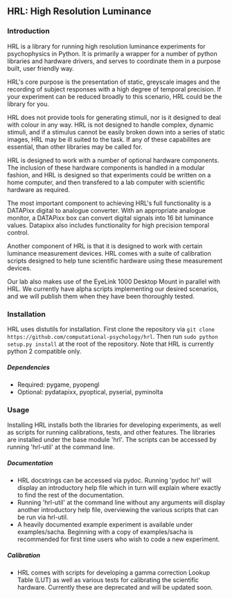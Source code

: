 ## HRL: High Resolution Luminance ##


### Introduction ###


HRL is a library for running high resolution luminance experiments for
psychophysics in Python. It is primarily a wrapper for a number of python
libraries and hardware drivers, and serves to coordinate them in a purpose
built, user friendly way.

HRL's core purpose is the presentation of static, greyscale images and
the recording of subject responses with a high degree of temporal precision. If
your experiment can be reduced broadly to this scenario, HRL could be the
library for you.

HRL does not provide tools for generating stimuli, nor is it designed to deal
with colour in any way. HRL is not designed to handle complex, dynamic stimuli, and
if a stimulus cannot be easily broken down into a series of static images, HRL
may be ill suited to the task. If any of these capabilites are essential, than
other libraries may be called for.

HRL is designed to work with a number of optional hardware components. The
inclusion of these hardware components is handled in a modular fashion, and HRL
is designed so that experiments could be written on a home computer, and then
transfered to a lab computer with scientific hardware as required.

The most important component to achieving HRL's full functionality is a
DATAPixx digital to analogue converter. With an appropriate analogue monitor,
a DATAPixx box can convert digital signals into 16 bit luminance values.
Datapixx also includes functionality for high precision temporal control.

Another component of HRL is that it is designed to work with certain luminance
measurement devices. HRL comes with a suite of calibration scripts designed to
help tune scientific hardware using these measurement devices.

Our lab also makes use of the EyeLink 1000 Desktop Mount in parallel with HRL.
We currently have alpha scripts implementing our desired scenarios, and we will
publish them when they have been thoroughly tested.


### Installation ###


HRL uses distutils for installation. First clone the repository via
```git clone https://github.com/computational-psychology/hrl```.
Then run 
```sudo python setup.py install```
at the root of the repository. Note that HRL is currently python 2 compatible only.
  

##### Dependencies #####

- Required: pygame, pyopengl
- Optional: pydatapixx, pyoptical, pyserial, pyminolta


### Usage ###


Installing HRL installs both the libraries for developing experiments, as well as scripts
for running calibrations, tests, and other features. The libraries are installed under the
base module 'hrl'. The scripts can be accessed by running 'hrl-util' at the command line.

##### Documentation #####

- HRL docstrings can be accessed via pydoc. Running 'pydoc hrl' will display an
  introductory help file which in turn will explain where exactly to find the rest of the
  documentation.
- Running 'hrl-util' at the command line without any arguments will display another
  introductory help file, overviewing the various scripts that can be run via hrl-util.
- A heavily documented example experiment is available under examples/sacha. Beginning
  with a copy of examples/sacha is recommended for first time users who wish to code a new
  experiment.

##### Calibration #####

- HRL comes with scripts for developing a gamma correction Lookup Table (LUT) as well as
  various tests for calibrating the scientific hardware. Currently these are deprecated
  and will be updated soon.

